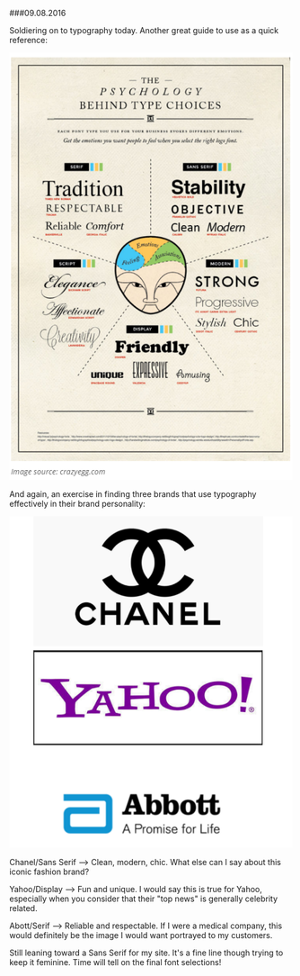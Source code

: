 ###09.08.2016

Soldiering on to typography today. Another great guide to use as a quick reference:

![Typography Guide](/typography-guide.png)

And again, an exercise in finding three brands that use typography effectively in their brand personality:

![Typography Examples](/typography-examples.png)

Chanel/Sans Serif --> Clean, modern, chic. What else can I say about this iconic fashion brand?

Yahoo/Display --> Fun and unique. I would say this is true for Yahoo, especially when you consider that their "top news" is generally 
celebrity related.

Abott/Serif --> Reliable and respectable. If I were a medical company, this would definitely be the image I would want portrayed to my
customers.

Still leaning toward a Sans Serif for my site. It's a fine line though trying to keep it feminine. Time will tell on the final
font selections!
